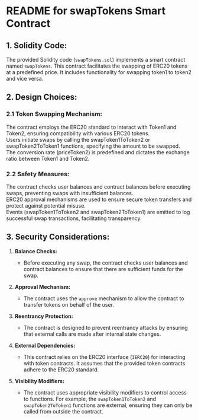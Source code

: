 # README for swapTokens Smart Contract

## 1. Solidity Code:

The provided Solidity code (`swapTokens.sol`) implements a smart contract named `swapTokens`. This contract facilitates the swapping of ERC20 tokens at a predefined price. It includes functionality for swapping token1 to token2 and vice versa.

## 2. Design Choices:

### 2.1 Token Swapping Mechanism:
The contract employs the ERC20 standard to interact with Token1 and Token2, ensuring compatibility with various ERC20 tokens.  
Users initiate swaps by calling the swapToken1ToToken2 or swapToken2ToToken1 functions, specifying the amount to be swapped.  
The conversion rate (priceToken2) is predefined and dictates the exchange ratio between Token1 and Token2.

### 2.2 Safety Measures:
The contract checks user balances and contract balances before executing swaps, preventing swaps with insufficient balances.   
ERC20 approval mechanisms are used to ensure secure token transfers and protect against potential misuse.   
Events (swapToken1ToToken2 and swapToken2ToToken1) are emitted to log successful swap transactions, facilitating transparency.   

## 3. Security Considerations:

1. **Balance Checks:**
    - Before executing any swap, the contract checks user balances and contract balances to ensure that there are sufficient funds for the swap.

2. **Approval Mechanism:**
    - The contract uses the `approve` mechanism to allow the contract to transfer tokens on behalf of the user.

3. **Reentrancy Protection:**
    - The contract is designed to prevent reentrancy attacks by ensuring that external calls are made after internal state changes.

4. **External Dependencies:**
    - This contract relies on the ERC20 interface (`IERC20`) for interacting with token contracts. It assumes that the provided token contracts adhere to the ERC20 standard.

5. **Visibility Modifiers:**
    - The contract uses appropriate visibility modifiers to control access to functions. For example, the `swapToken1ToToken2` and `swapToken2ToToken1` functions are external, ensuring they can only be called from outside the contract.
